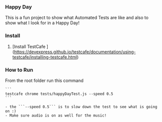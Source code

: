 ### Happy Day

This is a fun project to show what Automated Tests are like and also to show what I look for in a Happy Day!



### Install

1. [Install TestCafe ] (https://devexpress.github.io/testcafe/documentation/using-testcafe/installing-testcafe.html)


### How to Run

From the root folder run this command

    ```
    testcafe chrome tests/happyDayTest.js --speed 0.5
    ```

    - the ```--speed 0.5``` is to slow down the test to see what is going on :)
    - Make sure audio is on as well for the music!
